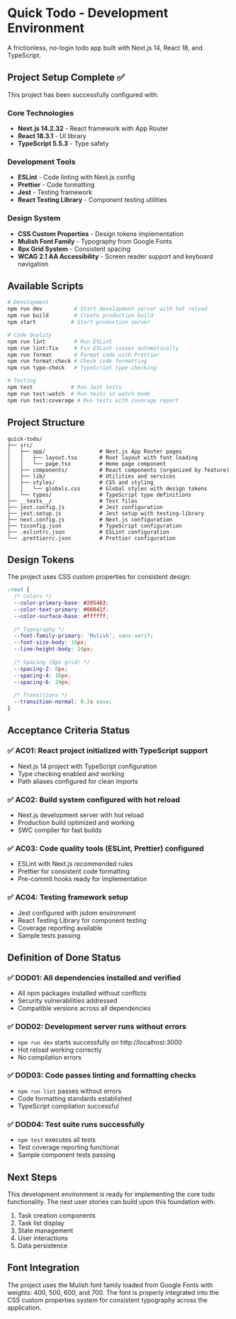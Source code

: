# Quick Todo - Development Environment

A frictionless, no-login todo app built with Next.js 14, React 18, and TypeScript.

## Project Setup Complete ✅

This project has been successfully configured with:

### Core Technologies
- **Next.js 14.2.32** - React framework with App Router
- **React 18.3.1** - UI library
- **TypeScript 5.5.3** - Type safety

### Development Tools
- **ESLint** - Code linting with Next.js config
- **Prettier** - Code formatting
- **Jest** - Testing framework
- **React Testing Library** - Component testing utilities

### Design System
- **CSS Custom Properties** - Design tokens implementation
- **Mulish Font Family** - Typography from Google Fonts
- **8px Grid System** - Consistent spacing
- **WCAG 2.1 AA Accessibility** - Screen reader support and keyboard navigation

## Available Scripts

```bash
# Development
npm run dev          # Start development server with hot reload
npm run build        # Create production build
npm start           # Start production server

# Code Quality
npm run lint         # Run ESLint
npm run lint:fix     # Fix ESLint issues automatically
npm run format       # Format code with Prettier
npm run format:check # Check code formatting
npm run type-check   # TypeScript type checking

# Testing
npm test            # Run Jest tests
npm run test:watch  # Run tests in watch mode
npm run test:coverage # Run tests with coverage report
```

## Project Structure

```
quick-todo/
├── src/
│   ├── app/                 # Next.js App Router pages
│   │   ├── layout.tsx       # Root layout with font loading
│   │   └── page.tsx         # Home page component
│   ├── components/          # React components (organized by feature)
│   ├── lib/                 # Utilities and services
│   ├── styles/              # CSS and styling
│   │   └── globals.css      # Global styles with design tokens
│   └── types/               # TypeScript type definitions
├── __tests__/               # Test files
├── jest.config.js           # Jest configuration
├── jest.setup.js            # Jest setup with testing-library
├── next.config.js           # Next.js configuration
├── tsconfig.json            # TypeScript configuration
├── .eslintrc.json           # ESLint configuration
└── .prettierrc.json         # Prettier configuration
```

## Design Tokens

The project uses CSS custom properties for consistent design:

```css
:root {
  /* Colors */
  --color-primary-base: #205463;
  --color-text-primary: #06041f;
  --color-surface-base: #ffffff;
  
  /* Typography */
  --font-family-primary: 'Mulish', sans-serif;
  --font-size-body: 16px;
  --line-height-body: 24px;
  
  /* Spacing (8px grid) */
  --spacing-2: 8px;
  --spacing-4: 16px;
  --spacing-6: 24px;
  
  /* Transitions */
  --transition-normal: 0.2s ease;
}
```

## Acceptance Criteria Status

### ✅ AC01: React project initialized with TypeScript support
- Next.js 14 project with TypeScript configuration
- Type checking enabled and working
- Path aliases configured for clean imports

### ✅ AC02: Build system configured with hot reload
- Next.js development server with hot reload
- Production build optimized and working
- SWC compiler for fast builds

### ✅ AC03: Code quality tools (ESLint, Prettier) configured
- ESLint with Next.js recommended rules
- Prettier for consistent code formatting
- Pre-commit hooks ready for implementation

### ✅ AC04: Testing framework setup
- Jest configured with jsdom environment
- React Testing Library for component testing
- Coverage reporting available
- Sample tests passing

## Definition of Done Status

### ✅ DOD01: All dependencies installed and verified
- All npm packages installed without conflicts
- Security vulnerabilities addressed
- Compatible versions across all dependencies

### ✅ DOD02: Development server runs without errors
- `npm run dev` starts successfully on http://localhost:3000
- Hot reload working correctly
- No compilation errors

### ✅ DOD03: Code passes linting and formatting checks
- `npm run lint` passes without errors
- Code formatting standards established
- TypeScript compilation successful

### ✅ DOD04: Test suite runs successfully
- `npm test` executes all tests
- Test coverage reporting functional
- Sample component tests passing

## Next Steps

This development environment is ready for implementing the core todo functionality. The next user stories can build upon this foundation with:

1. Task creation components
2. Task list display
3. State management
4. User interactions
5. Data persistence

## Font Integration

The project uses the Mulish font family loaded from Google Fonts with weights: 400, 500, 600, and 700. The font is properly integrated into the CSS custom properties system for consistent typography across the application.